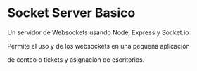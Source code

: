# Socket Server Basico

Un servidor de Websockets usando Node, Express y Socket.io

Permite el uso y de los websockets en una pequeña aplicación

de conteo o tickets y asignación de escritorios.
